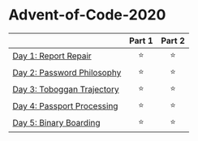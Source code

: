 # Advent-of-Code-2020

|  | Part 1 | Part 2 |
|---|:---:|:---:|
| [Day 1: Report Repair](day%201) | ⭐ | ⭐ |
| [Day 2: Password Philosophy](day%202) | ⭐ | ⭐ |
| [Day 3: Toboggan Trajectory](day%203) | ⭐ | ⭐ |
| [Day 4: Passport Processing](day%204) | ⭐ | ⭐ |
| [Day 5: Binary Boarding](day%205) | ⭐ | ⭐ |
